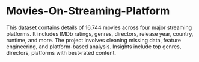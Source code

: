 # Movies-On-Streaming-Platform
This dataset contains details of 16,744 movies across four major streaming platforms. It includes IMDb ratings, genres, directors, release year, country, runtime, and more. The project involves cleaning missing data, feature engineering, and platform-based analysis. Insights include top genres, directors, platforms with best-rated content.

